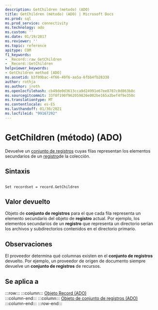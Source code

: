 ```yaml
---
description: GetChildren (método) (ADO)
title: GetChildren (método) (ADO) | Microsoft Docs
ms.prod: sql
ms.prod_service: connectivity
ms.technology: ado
ms.custom: ''
ms.date: 01/19/2017
ms.reviewer: ''
ms.topic: reference
apitype: COM
f1_keywords:
- _Record::raw_GetChildren
- _Record::GetChildren
helpviewer_keywords:
- GetChildren method [ADO]
ms.assetid: b3f09bac-4f66-49f6-aa5a-6fbb4fb28338
author: rothja
ms.author: jroth
ms.openlocfilehash: cb49de0d3613cca9d24991e67ee8787c0d863b8c
ms.sourcegitcommit: 33f0f190f962059826e002be165a2bef4f9e350c
ms.translationtype: MT
ms.contentlocale: es-ES
ms.lasthandoff: 01/30/2021
ms.locfileid: "99167292"
---
```

# <a name="getchildren-method-ado"></a>GetChildren (método) (ADO)
Devuelve un [conjunto de registros](./recordset-object-ado.md) cuyas filas representan los elementos secundarios de un [registro](./record-object-ado.md)de la colección.  
  
## <a name="syntax"></a>Sintaxis  
  
```  
  
Set recordset = record.GetChildren  
```  
  
## <a name="return-value"></a>Valor devuelto  
 Objeto de **conjunto de registros** para el que cada fila representa un elemento secundario del objeto de **registro** actual. Por ejemplo, los elementos secundarios de un **registro** que representa un directorio serían los archivos y subdirectorios contenidos en el directorio primario.  
  
## <a name="remarks"></a>Observaciones  
 El proveedor determina qué columnas existen en el **conjunto de registros** devuelto. Por ejemplo, un proveedor de origen de documento siempre devuelve un **conjunto de registros** de recursos.  
  
## <a name="applies-to"></a>Se aplica a  

:::row:::
    :::column:::
        [Objeto Record (ADO)](./record-object-ado.md)  
    :::column-end:::
    :::column:::
        [Objeto de conjunto de registros (ADO)](./recordset-object-ado.md)  
    :::column-end:::
:::row-end:::